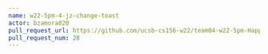 ```yaml
---
name: w22-5pm-4-jz-change-toast
actor: bzamora020
pull_request_url: https://github.com/ucsb-cs156-w22/team04-w22-5pm-HappyCows/pull/28
pull_request_num: 28
---
```

